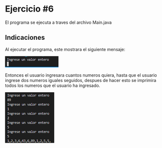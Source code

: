 # Ejercicio #6

El programa se ejecuta a traves del archivo Main.java

## Indicaciones

Al ejecutar el programa, este mostrara el siguiente mensaje:

![Image Text](https://github.com/JersonBasto/Talleres/blob/main/Taller4/Imagenes/Taller6/comienzo.PNG)

Entonces el usuario ingresara cuantos numeros quiera, hasta que el usuario ingrese dos numeros iguales seguidos, despues de hacer esto se imprimira todos los numeros
que el usuario ha ingresado.

![Image Text](https://github.com/JersonBasto/Talleres/blob/main/Taller4/Imagenes/Taller6/Final.PNG)
